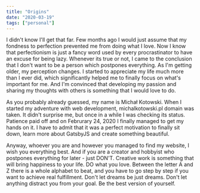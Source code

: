 ```yaml
---
title: "Origins"
date: "2020-03-19"
tags: ["personal"]
---
```


I didn't know I'll get that far. Few months ago I would just assume that my fondness to perfection prevented me from doing what I love. Now I know that perfectionism is just a fancy word used by every procrastinator to have an excuse for being lazy. Whenever its true or not, I came to the conclusion that I don't want to be a person which postpones everything. As I'm getting older, my perception changes. I started to appreciate my life much more than I ever did, which significantly helped me to finally focus on what's important for me. And I'm convinced that developing my passion and sharing my thoughts with others is something that I would love to do.

As you probably already guessed, my name is Michał Kotowski. When I started my adventure with web development, michalkotowski.pl domain was taken. It didn't surprise me, but once in a while I was checking its status. Patience paid off and on Februrary 24, 2020 I finally managed to get my hands on it. I have to admit that it was a perfect motivation to finally sit down, learn more about GatsbyJS and create something beautiful.

Anyway, whoever you are and however you managed to find my website, I wish you everything best. And if you are a creator and hobbyist who postpones everything for later - just DON'T. Creative work is something that will bring happiness to your life. DO what you love. Between the letter A and Z there is a whole alphabet to beat, and you have to go step by step if you want to achieve real fulfillment. Don't let dreams be just dreams. Don't let anything distract you from your goal. Be the best version of yourself.